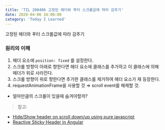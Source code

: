 ```yaml
---
title: 'TIL 200406 고정된 헤더와 푸터 스크롤값에 따라 감추기'
date: 2020-04-06 16:00:00
category: 'Today I Learned'
---
```




고정된 헤더와 푸터 스크롤값에 따라 감추기

### 원리의 이해

1. 헤더 요소에 `position: fixed` 를 설정한다.
2. 스크롤 방향이 아래로 향한다면 헤더 요소에 클래스를 추가하고 이 클래스에 의해 헤더가 위로 사라진다.
3. 스크롤 방향이 위로 향한다면 추가한 클래스를 제거하여 헤더 요소가 재 등장한다.
4. requestAnimationFrame을 사용할 것 ⇒ scroll event를 해제할 것.

- 얼마만큼의 스크롤이 있을때 숨겨야할까?

> 참고:

- [Hide/Show header on scroll down/up using pure javascript](https://www.sysleaf.com/js-toggle-header-on-scroll/)
- [Reactive Sticky Header in Angular](https://netbasal.com/reactive-sticky-header-in-angular-12dbffb3f1d3)

